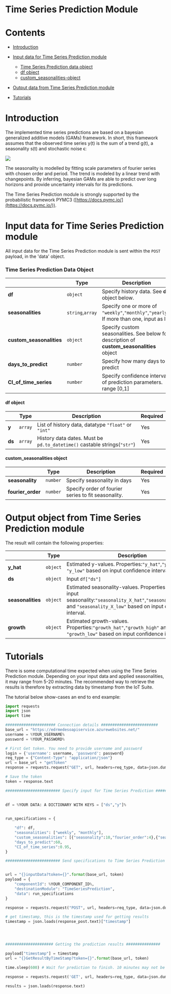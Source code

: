
# Time Series Prediction Module

# Contents
-   [Introduction](#Introduction)
-   [Input data for Time Series Prediction module](#Input-data-for-Time-Series-Prediction-module)
	-  [Time Series Prediction data object](#Time-Series-Prediction-data-object)
	- [df object](#df-object)
	- [custom_seasonalities-object](#custom_seasonalities-object)
-   [Output data from Time Series Prediction module](#Output-data-from-Time-Series-Prediction-module)

-   [Tutorials](#Tutorials)


# Introduction
The implemented time series predictions are based on a bayesian generalized additive models (GAMs) framework. In short, this framework assumes that the observed time series  y(t)  is the sum of a trend  g(t), a seasonality  s(t)  and stochastic noise  ϵ:

![](https://latex.codecogs.com/svg.latex?\Large&space;y(t)%20=%20g(t)%20+%20s(t)%20+%20\epsilon)

The seasonality is modelled by fitting scale parameters of fourier series with chosen order and period. The trend is modeled by a linear trend with changepoints. By inferring, bayesian GAMs are able to predict over long horizons and provide uncertainty intervals for its predictions.

The Time Series Prediction module is strongly supported by the probabilistic framework PYMC3 ([https://docs.pymc.io/](https://docs.pymc.io/)).

# Input data for Time Series Prediction module

All input data for the Time Series Prediction module is sent within the `POST` payload, in the 'data' object.

### Time Series Prediction Data Object


|   |Type|Description|Required|
|---|----|-----------|--------|
|**df**|`object`|Specify history data. See __df__ object below.|Yes|
|**seasonalities**|`string`,`array`|Specify one or more of `"weekly"`,`"monthly"`,`"yearly"`. If more than one, input as list|Optional|
|**custom_seasonalities**|`object`| Specify custom seasonalities. See below for description of __custom_seasonalities__ object|Optional|
|**days_to_predict**|`number`| Specify how many days to predict|Yes|
|**CI_of_time_series**|`number`| Specify confidence interval of prediction parameters. range [0,1]|Yes|

#### df object
|   |Type|Description|Required|
|---|----|-----------|--------|
|**y**|`array`|List of history data, datatype `"float"` or `"int"` |Yes|
|**ds**|`array`| History data dates. Must be `pd.to_datetime()` castable strings(`"str"`)|Yes|

#### custom_seasonalities object

|   |Type|Description|Required|
|---|----|-----------|--------|
|**seasonality**|`number`|Specify seasonality in days |Yes|
|**fourier_order**|`number`| Specify order of fourier series to fit seasonality.|Yes|


  


# Output object from Time Series Prediction module
The result will contain the following properties:

|   |Type|Description||
|---|----|-----------|--------|
|**y_hat**|`object`|Estimated y-values. Properties:`"y_hat"`,`"y_high"` and `"y_low"` based on input confidence interval.
|**ds**|`object`|Input `df["ds"]`
|**seasonalities**|`object`|Estimated seasonality-values. Properties for each input seasonality:`"seasonality_X_hat"`,`"seasonality_X_high"` and `"seasonality_X_low"` based on input confidence interval.
|**growth**|`object`|Estimated growth-values. Properties:`"growth_hat"`,`"growth_high"` and `"growth_low"` based on input confidence interval.


# Tutorials
There is some computational time expected when using the Time Series Prediction module. Depending on your input data and applied seasonalities, it may range from 5-20 minutes. The recommended way to retrieve the results is therefore by extracting data by timestamp from the IoT Suite. 

The tutorial below show-cases an end to end example:

```python
import requests
import json
import time

###################### Connection details #########################
base_url = "https://edrmedesoapiservice.azurewebsites.net/"
username = %YOUR_USERNAME%
password = %YOUR_PASSWORD%

# First Get token. You need to provide username and password
login = {'username': username, 'password': password}
req_type = {"Content-Type": "application/json"}
url = base_url + "getToken"
response = requests.request("GET", url, headers=req_type, data=json.dumps(login))

# Save the token
token = response.text

######################## Specify input for Time Series Prediction ##############################
  

df = %YOUR DATA: A DICTIONARY WITH KEYS = ["ds","y"]%
  

run_specifications = {

	"df": df,
	"seasonalities": ["weekly", "monthly"],
	"custom_seasonalities": [{"seasonality":10,"fourier_order":4},{"seasonality":12,"fourier_order":2}],
	"days_to_predict":60,
	"CI_of_time_series":0.95,
}

######################## Send specifications to Time Series Prediction ##############################


url = "{}inputData?token={}".format(base_url, token)
payload = {
	"componentId": %YOUR_COMPONENT_ID%,
	"destinationModule": "TimeSeriesPrediction",
	"data": run_specifications
}

response = requests.request("POST", url, headers=req_type, data=json.dumps(payload))

# get timestamp, this is the timestamp used for getting results
timestamp = json.loads(response_post.text)["timestamp"] 




##################### Getting the prediction results ###############

payload["timestamp"] = timestamp
url = "{}GetResultByTimeStamp?token={}".format(base_url, token)

time.sleep(600) # Wait for prediction to finish. 10 minutes may not be sufficient

response = requests.request('GET', url, headers=req_type, data=json.dumps(payload))

results = json.loads(response.text)


```
